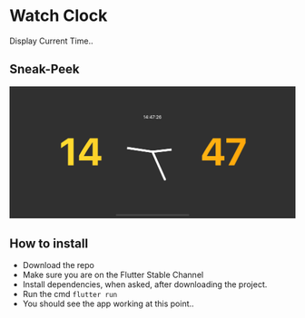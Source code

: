 # Watch Clock

Display Current Time..

## Sneak-Peek

![Image of Clock](https://github.com/AseemWangoo/watch_clock/blob/master/Clock-SS.png)

## How to install

- Download the repo
- Make sure you are on the Flutter Stable Channel
- Install dependencies, when asked, after downloading the project.
- Run the cmd `flutter run`
- You should see the app working at this point..